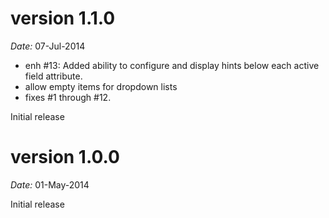 version 1.1.0
=============

*Date:* 07-Jul-2014

- enh #13: Added ability to configure and display hints below each active field attribute.
- allow empty items for dropdown lists
- fixes #1 through #12.

Initial release

version 1.0.0
=============

*Date:* 01-May-2014

Initial release